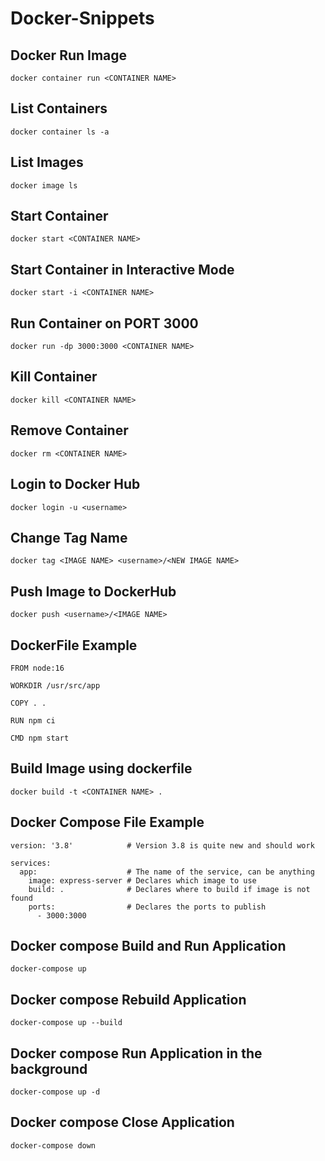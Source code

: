 # Docker-Snippets

  ## Docker Run Image

    docker container run <CONTAINER NAME>

  ## List Containers

    docker container ls -a

  ## List Images 

    docker image ls

  ## Start Container

    docker start <CONTAINER NAME>
    
   ## Start Container in Interactive Mode

    docker start -i <CONTAINER NAME>
    
  ## Run Container on PORT 3000
  
    docker run -dp 3000:3000 <CONTAINER NAME>

  ## Kill Container

    docker kill <CONTAINER NAME>

  ## Remove Container
  
    docker rm <CONTAINER NAME>
    
  ## Login to Docker Hub
  
    docker login -u <username>
  
  ## Change Tag Name

    docker tag <IMAGE NAME> <username>/<NEW IMAGE NAME>
    
  ## Push Image to DockerHub
  
    docker push <username>/<IMAGE NAME>
    
  ## DockerFile Example

    FROM node:16

    WORKDIR /usr/src/app

    COPY . .

    RUN npm ci

    CMD npm start
    

  ## Build Image using dockerfile

    docker build -t <CONTAINER NAME> .

  ## Docker Compose File Example

    version: '3.8'            # Version 3.8 is quite new and should work

    services:
      app:                    # The name of the service, can be anything
        image: express-server # Declares which image to use
        build: .              # Declares where to build if image is not found
        ports:                # Declares the ports to publish
          - 3000:3000

  ## Docker compose Build and Run Application

    docker-compose up

  ## Docker compose Rebuild Application

    docker-compose up --build

  ## Docker compose Run Application in the background

    docker-compose up -d

  ## Docker compose Close Application

    docker-compose down
